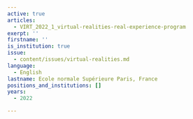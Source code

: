 ```yaml
---
active: true
articles:
  - VIRT_2022_1_virtual-realities-real-experience-program
exerpt: ''
firstname: ''
is_institution: true
issue:
  - content/issues/virtual-realities.md
language:
  - English
lastname: Ecole normale Supérieure Paris, France
positions_and_institutions: []
years:
  - 2022

---
```

